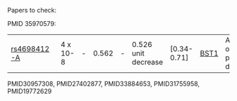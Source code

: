 Papers to check:

PMID 35970579:

|                                                              |          |     |       |     |                     |             |                                               |                                   |                                                                                       |     |                                                                 |            |
| ------------------------------------------------------------ | -------- | --- | ----- | --- | ------------------- | ----------- | --------------------------------------------- | --------------------------------- | ------------------------------------------------------------------------------------- | --- | --------------------------------------------------------------- | ---------- |
| [rs4698412-A](https://www.ebi.ac.uk/gwas/variants/rs4698412) | 4 x 10-8 | -   | 0.562 | -   | 0.526 unit decrease | [0.34-0.71] | [BST1](https://www.ebi.ac.uk/gwas/genes/BST1) | Age of onset of parkinson disease | [age of onset of Parkinson disease](https://www.ebi.ac.uk/gwas/efotraits/OBA_2001009) | -   | [GCST90133316](https://www.ebi.ac.uk/gwas/studies/GCST90133316) | 4:15735725 |

PMID30957308, 
PMID27402877, 
PMID33884653, 
PMID31755958, 
PMID19772629